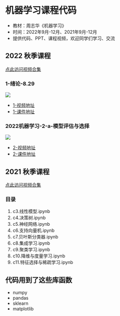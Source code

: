 # 机器学习课程代码

- 教材：周志华《机器学习》
- 时间：2022年9月-12月、2021年9月-12月
- 提供代码、PPT、课程视频，欢迎同学们学习、交流

## 2022 秋季课程
[点此访问视频合集](https://space.bilibili.com/693033162/channel/collectiondetail?sid=678748)

### 1-绪论-8.29
[![](https://bb-embed.herokuapp.com/embed?v=BV1Ad4y1R7h3)](https://player.bilibili.com/player.html?aid=387584400&bvid=BV1Ad4y1R7h3&cid=818954577&page=1)
- [1-视频地址](https://www.bilibili.com/video/BV1Ad4y1R7h3)
- [1-课件地址](https://www.bilibili.com/read/cv18358275)

### 2022机器学习-2-a-模型评估与选择

[![](https://bb-embed.herokuapp.com/embed?v=BV1mD4y1B7tc)](https://player.bilibili.com/player.html?aid=730186004&bvid=BV1mD4y1B7tc&cid=822579843&page=1)
- [2-视频地址](https://www.bilibili.com/video/BV1mD4y1B7tc)
- [2-课件地址](https://www.bilibili.com/read/cv18426619)

## 2021 秋季课程
[点此访问视频合集](https://space.bilibili.com/693033162/channel/collectiondetail?sid=237796)
### 目录
1. c3.线性模型.ipynb
2. c4.决策树.ipynb
3. c5.神经网络.ipynb
4. c6.支持向量机.ipynb
5. c7.贝叶斯分类器.ipynb
6. c8.集成学习.ipynb
7. c9.聚类学习.ipynb
8. c10.降维与度量学习.ipynb
9. c11.特征选择与稀疏学习.ipynb

## 代码用到了这些库函数
- numpy
- pandas
- sklearn
- matplotlib

